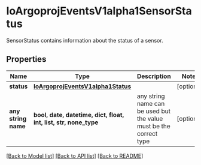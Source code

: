 # IoArgoprojEventsV1alpha1SensorStatus

SensorStatus contains information about the status of a sensor.

## Properties
Name | Type | Description | Notes
------------ | ------------- | ------------- | -------------
**status** | [**IoArgoprojEventsV1alpha1Status**](IoArgoprojEventsV1alpha1Status.md) |  | [optional] 
**any string name** | **bool, date, datetime, dict, float, int, list, str, none_type** | any string name can be used but the value must be the correct type | [optional]

[[Back to Model list]](../README.md#documentation-for-models) [[Back to API list]](../README.md#documentation-for-api-endpoints) [[Back to README]](../README.md)


